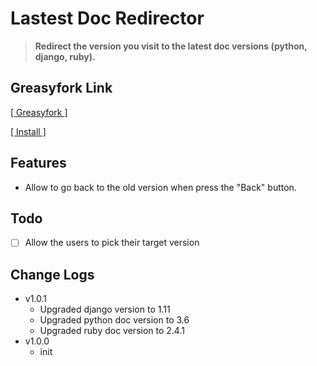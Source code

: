 # Lastest Doc Redirector
> **Redirect the version you visit to the latest doc versions (python, django, ruby).**

## Greasyfork Link
[[ Greasyfork ]](https://greasyfork.org/en/scripts/27249-lastest-doc-redirector-python-django-ruby)

[[ Install ]](https://greasyfork.org/scripts/27249-lastest-doc-redirector-python-django-ruby/code/Lastest%20Doc%20Redirector%20(python,%20django,%20ruby).user.js)

## Features
* Allow to go back to the old version when press the "Back" button.

## Todo
* [ ] Allow the users to pick their target version

## Change Logs
* v1.0.1
    * Upgraded django version to 1.11
    * Upgraded python doc version to 3.6
    * Upgraded ruby doc version to 2.4.1
* v1.0.0
	* init